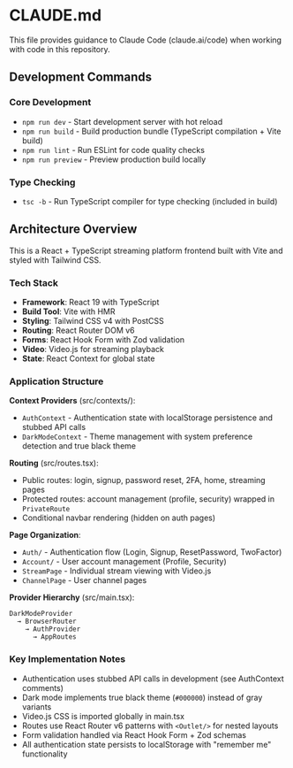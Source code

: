 # CLAUDE.md

This file provides guidance to Claude Code (claude.ai/code) when working with code in this repository.

## Development Commands

### Core Development
- `npm run dev` - Start development server with hot reload
- `npm run build` - Build production bundle (TypeScript compilation + Vite build)
- `npm run lint` - Run ESLint for code quality checks
- `npm run preview` - Preview production build locally

### Type Checking
- `tsc -b` - Run TypeScript compiler for type checking (included in build)

## Architecture Overview

This is a React + TypeScript streaming platform frontend built with Vite and styled with Tailwind CSS.

### Tech Stack
- **Framework**: React 19 with TypeScript
- **Build Tool**: Vite with HMR
- **Styling**: Tailwind CSS v4 with PostCSS
- **Routing**: React Router DOM v6
- **Forms**: React Hook Form with Zod validation
- **Video**: Video.js for streaming playback
- **State**: React Context for global state

### Application Structure

**Context Providers** (src/contexts/):
- `AuthContext` - Authentication state with localStorage persistence and stubbed API calls
- `DarkModeContext` - Theme management with system preference detection and true black theme

**Routing** (src/routes.tsx):
- Public routes: login, signup, password reset, 2FA, home, streaming pages
- Protected routes: account management (profile, security) wrapped in `PrivateRoute`
- Conditional navbar rendering (hidden on auth pages)

**Page Organization**:
- `Auth/` - Authentication flow (Login, Signup, ResetPassword, TwoFactor)
- `Account/` - User account management (Profile, Security)
- `StreamPage` - Individual stream viewing with Video.js
- `ChannelPage` - User channel pages

**Provider Hierarchy** (src/main.tsx):
```
DarkModeProvider
  → BrowserRouter
    → AuthProvider
      → AppRoutes
```

### Key Implementation Notes

- Authentication uses stubbed API calls in development (see AuthContext comments)
- Dark mode implements true black theme (`#000000`) instead of gray variants
- Video.js CSS is imported globally in main.tsx
- Routes use React Router v6 patterns with `<Outlet/>` for nested layouts
- Form validation handled via React Hook Form + Zod schemas
- All authentication state persists to localStorage with "remember me" functionality